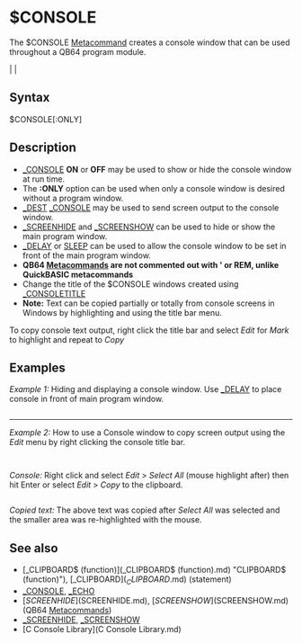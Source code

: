 # $CONSOLE

The $CONSOLE [Metacommand](Metacommand.md) creates a console window that can be used throughout a QB64 program module.

  

|  |

## Syntax

$CONSOLE[:ONLY]
  

## Description

* [_CONSOLE](_CONSOLE.md) **ON** or **OFF** may be used to show or hide the console window at run time.
* The **:ONLY** option can be used when only a console window is desired without a program window.
* [_DEST](_DEST.md) [_CONSOLE](_CONSOLE.md) may be used to send screen output to the console window.
* [_SCREENHIDE](_SCREENHIDE.md) and [_SCREENSHOW](_SCREENSHOW.md) can be used to hide or show the main program window.
* [_DELAY](_DELAY.md) or [SLEEP](SLEEP.md) can be used to allow the console window to be set in front of the main program window.
* **QB64 [Metacommands](Metacommands.md) are not commented out with ' or REM, unlike QuickBASIC metacommands**
* Change the title of the $CONSOLE windows created using [_CONSOLETITLE](_CONSOLETITLE.md)
* **Note:** Text can be copied partially or totally from console screens in Windows by highlighting and using the title bar menu.

To copy console text output, right click the title bar and select *Edit* for *Mark* to highlight and repeat to *Copy*
  

## Examples

*Example 1:* Hiding and displaying a console window. Use [_DELAY](_DELAY.md) to place console in front of main program window.

``` $CONSOLE [_DELAY](_DELAY.md) 4  [_CONSOLE](_CONSOLE.md) [OFF](OFF.md) [_DELAY](_DELAY.md) 4 [_CONSOLE](_CONSOLE.md) [ON](ON.md)  [_DEST](_DEST.md) [_CONSOLE](_CONSOLE.md) [PRINT](PRINT.md) "Close this console window or click main window and press a key!"  
```

---

*Example 2:* How to use a Console window to copy screen output using the *Edit* menu by right clicking the console title bar.

``` $CONSOLE [_DEST](_DEST.md) [_CONSOLE](_CONSOLE.md)  c&& = -1: d& = -1: e% = -1: f%% = -1 hx$ = [HEX$](HEX$.md)(f%%) [PRINT](PRINT.md) "Max hex _BYTE = "; hx$; " with"; [LEN](LEN.md)(hx$); "digits ="; [VAL](VAL.md)("&H" + hx$) hx$ = [HEX$](HEX$.md)(e%) [PRINT](PRINT.md) "Max hex INTEGER = "; hx$; " with"; [LEN](LEN.md)(hx$); "digits ="; [VAL](VAL.md)("&H" + hx$) hx$ = [HEX$](HEX$.md)(d&) [PRINT](PRINT.md) "Max hex LONG = "; hx$; " with"; [LEN](LEN.md)(hx$); "digits ="; [VAL](VAL.md)("&H" + hx$) hx$ = [HEX$](HEX$.md)(c&&) [PRINT](PRINT.md) "Max hex _INTEGER64 = "; hx$; " with"; [LEN](LEN.md)(hx$); "digits ="; [VAL](VAL.md)("&H" + hx$) hx$ = [HEX$](HEX$.md)(9223372036854775807) [PRINT](PRINT.md) "Max _INTEGER64 value = "; hx$; " with"; [LEN](LEN.md)(hx$); "digits" hx$ = [HEX$](HEX$.md)(-9223372036854775808) [PRINT](PRINT.md) "Min _INTEGER64 value = "; hx$; " with"; [LEN](LEN.md)(hx$); "digits"  
```

``` Max hex _BYTE = FF with 2 digits = 255 Max hex INTEGER = FFFF with 4 digits = 65535 Max hex LONG = FFFFFFFF with 8 digits = 4294967295 Max hex _INTEGER64 = FFFFFFFFFFFFFFFF with 16 digits =-1 Max _INTEGER64 value = 7FFFFFFFFFFFFFFF with 16 digits Min _INTEGER64 value = 8000000000000000 with 16 digits  
```

*Console:* Right click and select *Edit* > *Select All* (mouse highlight after) then hit Enter or select *Edit* > *Copy* to the clipboard.

``` Max hex _BYTE = FF with 2 digits = 255 Max hex INTEGER = FFFF with 4 digits = 65535 Max hex LONG = FFFFFFFF with 8 digits = 4294967295 Max hex _INTEGER64 = FFFFFFFFFFFFFFFF with 16 digits =-1  
```

*Copied text:* The above text was copied after *Select All* was selected and the smaller area was re-highlighted with the mouse.
  

## See also

* [_CLIPBOARD$ (function)](_CLIPBOARD$ (function).md) "CLIPBOARD$ (function)"), [_CLIPBOARD$](_CLIPBOARD$.md) (statement)
* [_CONSOLE](_CONSOLE.md), [_ECHO](_ECHO.md)
* [$SCREENHIDE]($SCREENHIDE.md), [$SCREENSHOW]($SCREENSHOW.md) (QB64 [Metacommands](Metacommands.md))
* [_SCREENHIDE](_SCREENHIDE.md), [_SCREENSHOW](_SCREENSHOW.md)
* [C Console Library](C Console Library.md)

  
